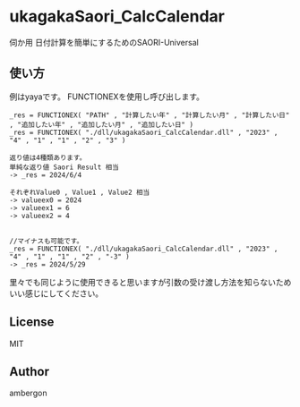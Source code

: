 # ukagakaSaori_CalcCalendar
伺か用 日付計算を簡単にするためのSAORI-Universal


## 使い方
例はyayaです。
FUNCTIONEXを使用し呼び出します。
```
_res = FUNCTIONEX( "PATH" , "計算したい年" , "計算したい月" , "計算したい日" , "追加したい年" , "追加したい月" , "追加したい日" )
_res = FUNCTIONEX( "./dll/ukagakaSaori_CalcCalendar.dll" , "2023" , "4" , "1" , "1" , "2" , "3" )

返り値は4種類あります。
単純な返り値 Saori Result 相当
-> _res = 2024/6/4

それぞれValue0 , Value1 , Value2 相当
-> valueex0 = 2024
-> valueex1 = 6
-> valueex2 = 4


//マイナスも可能です。
_res = FUNCTIONEX( "./dll/ukagakaSaori_CalcCalendar.dll" , "2023" , "4" , "1" , "1" , "2" , "-3" )
-> _res = 2024/5/29

```
里々でも同じように使用できると思いますが引数の受け渡し方法を知らないためいい感じにしてください。

## License
MIT

## Author
ambergon
